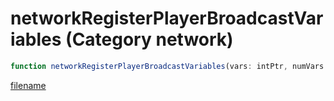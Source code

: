 # networkRegisterPlayerBroadcastVariables (Category network)

```js
function networkRegisterPlayerBroadcastVariables(vars: intPtr, numVars: int): Array
```

[filename](networkRegisterPlayerBroadcastVariables_m.md ':include')
